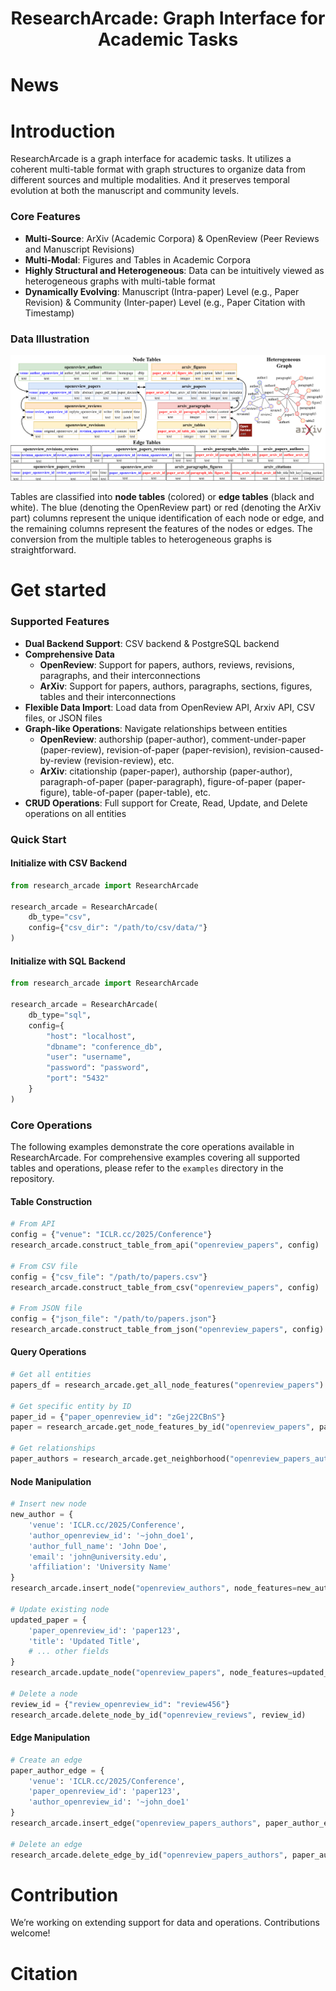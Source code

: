 <h1 align="center">ResearchArcade: Graph Interface for Academic Tasks</h1>

<div align="center">

</div>

# News

# Introduction

ResearchArcade is a graph interface for academic tasks. It utilizes a coherent multi-table format with graph structures to organize data from different sources and multiple modalities. And it preserves temporal evolution at both the manuscript and community levels.

### Core Features

- **Multi-Source**: ArXiv (Academic Corpora) & OpenReview (Peer Reviews and Manuscript Revisions)
- **Multi-Modal**: Figures and Tables in Academic Corpora
- **Highly Structural and Heterogeneous**: Data can be intuitively viewed as heterogeneous graphs with multi-table format
- **Dynamically Evolving**: Manuscript (Intra-paper) Level (e.g., Paper Revision) & Community (Inter-paper) Level (e.g., Paper Citation with Timestamp)

### Data Illustration

![data_description](./assets/research_arcade.png)

Tables are classified into **node tables** (colored) or **edge tables** (black and white). The blue (denoting the OpenReview part) or red (denoting the ArXiv part) columns represent the unique identification of each node or edge, and the remaining columns represent the features of the nodes or edges. The conversion from the multiple tables to heterogeneous graphs is straightforward.

# Get started

### Supported Features

- **Dual Backend Support**: CSV backend & PostgreSQL backend
- **Comprehensive Data**
    - **OpenReview**: Support for papers, authors, reviews, revisions, paragraphs, and their interconnections
    - **ArXiv**: Support for papers, authors, paragraphs, sections, figures, tables and their interconnections
- **Flexible Data Import**: Load data from OpenReview API, Arxiv API, CSV files, or JSON files
- **Graph-like Operations**: Navigate relationships between entities
    - **OpenReview**: authorship (paper-author), comment-under-paper (paper-review), revision-of-paper (paper-revision), revision-caused-by-review (revision-review), etc.
    - **ArXiv**: citationship (paper-paper), authorship (paper-author), paragraph-of-paper (paper-paragraph), figure-of-paper (paper-figure), table-of-paper (paper-table), etc.
- **CRUD Operations**: Full support for Create, Read, Update, and Delete operations on all entities

### Quick Start

#### Initialize with CSV Backend

```python
from research_arcade import ResearchArcade

research_arcade = ResearchArcade(
    db_type="csv",
    config={"csv_dir": "/path/to/csv/data/"}
)
```

#### Initialize with SQL Backend

```python
from research_arcade import ResearchArcade

research_arcade = ResearchArcade(
    db_type="sql",
    config={
        "host": "localhost",
        "dbname": "conference_db",
        "user": "username",
        "password": "password",
        "port": "5432"
    }
)
```

### Core Operations

The following examples demonstrate the core operations available in ResearchArcade. For comprehensive examples covering all supported tables and operations, please refer to the `examples` directory in the repository.

#### Table Construction

```python
# From API
config = {"venue": "ICLR.cc/2025/Conference"}
research_arcade.construct_table_from_api("openreview_papers", config)

# From CSV file
config = {"csv_file": "/path/to/papers.csv"}
research_arcade.construct_table_from_csv("openreview_papers", config)

# From JSON file
config = {"json_file": "/path/to/papers.json"}
research_arcade.construct_table_from_json("openreview_papers", config)
```

#### Query Operations

```python
# Get all entities
papers_df = research_arcade.get_all_node_features("openreview_papers")

# Get specific entity by ID
paper_id = {"paper_openreview_id": "zGej22CBnS"}
paper = research_arcade.get_node_features_by_id("openreview_papers", paper_id)

# Get relationships
paper_authors = research_arcade.get_neighborhood("openreview_papers_authors", paper_id)
```

#### Node Manipulation

```python
# Insert new node
new_author = {
    'venue': 'ICLR.cc/2025/Conference',
    'author_openreview_id': '~john_doe1',
    'author_full_name': 'John Doe',
    'email': 'john@university.edu',
    'affiliation': 'University Name'
}
research_arcade.insert_node("openreview_authors", node_features=new_author)

# Update existing node
updated_paper = {
    'paper_openreview_id': 'paper123',
    'title': 'Updated Title',
    # ... other fields
}
research_arcade.update_node("openreview_papers", node_features=updated_paper)

# Delete a node
review_id = {"review_openreview_id": "review456"}
research_arcade.delete_node_by_id("openreview_reviews", review_id)
```

#### Edge Manipulation

```python
# Create an edge
paper_author_edge = {
    'venue': 'ICLR.cc/2025/Conference',
    'paper_openreview_id': 'paper123',
    'author_openreview_id': '~john_doe1'
}
research_arcade.insert_edge("openreview_papers_authors", paper_author_edge)

# Delete an edge
research_arcade.delete_edge_by_id("openreview_papers_authors", paper_author_edge)
```

# Contribution

We’re working on extending support for data and operations. Contributions welcome!

# Citation